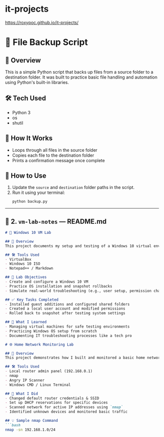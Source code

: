 # it-projects

https://roxypoc.github.io/it-projects/

# 🔁 File Backup Script

## 📝 Overview
This is a simple Python script that backs up files from a source folder to a destination folder. It was built to practice basic file handling and automation using Python's built-in libraries.

## 🛠 Tech Used
- Python 3
- os
- shutil

## 🚀 How It Works
- Loops through all files in the source folder
- Copies each file to the destination folder
- Prints a confirmation message once complete

## 🔧 How to Use
1. Update the `source` and `destination` folder paths in the script.
2. Run it using your terminal:
   ```bash
   python backup.py

   
---

## 💾 2. `vm-lab-notes` — README.md

```markdown
# 💾 Windows 10 VM Lab

## 🧪 Overview
This project documents my setup and testing of a Windows 10 virtual environment using VirtualBox. It includes configuration notes, system restore checkpoints, and sample troubleshooting tasks.

## 🛠 Tools Used
- VirtualBox
- Windows 10 ISO
- Notepad++ / Markdown

## 🔧 Lab Objectives
- Create and configure a Windows 10 VM
- Practice OS installation and snapshot rollbacks
- Simulate real-world troubleshooting (e.g., user setup, permission changes)

## ✅ Key Tasks Completed
- Installed guest additions and configured shared folders
- Created a local user account and modified permissions
- Rolled back to snapshot after testing system settings

## 🧠 What I Learned
- Managing virtual machines for safe testing environments
- Practicing Windows OS setup from scratch
- Documenting IT troubleshooting processes like a tech pro

# 🌐 Home Network Monitoring Lab

## 📡 Overview
This project demonstrates how I built and monitored a basic home network using router settings and network scanning tools like `nmap`.

## 🛠 Tools Used
- Local router admin panel (192.168.0.1)
- nmap
- Angry IP Scanner
- Windows CMD / Linux Terminal

## 🔧 What I Did
- Changed default router credentials & SSID
- Set up DHCP reservations for specific devices
- Scanned network for active IP addresses using `nmap`
- Identified unknown devices and monitored basic traffic

## 💡 Sample nmap Command
```bash
nmap -sn 192.168.1.0/24


